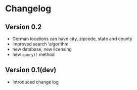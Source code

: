 Changelog
=========

Version 0.2
-----------

  * German locations can have city, zipcode, state and county 
  * improved search 'algorithm'
  * new database, new licensing
  * new `query()` method


Version 0.1(dev)
----------------

  * Introduced change log
